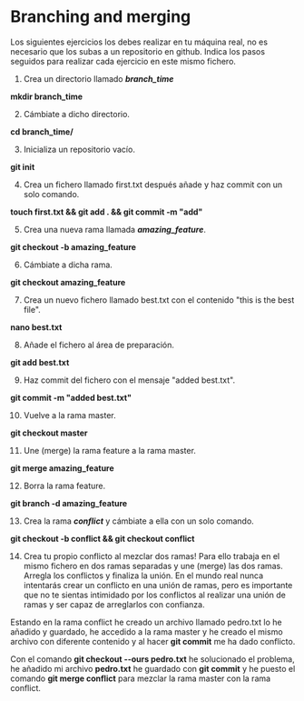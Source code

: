# Branching and merging

Los siguientes ejercicios los debes realizar en tu máquina real, no es necesario que los subas a un repositorio en github. Indica los pasos seguidos para realizar cada ejercicio en este mismo fichero.

1. Crea un directorio llamado _**branch_time**_

**mkdir branch_time**

2. Cámbiate a dicho directorio.

**cd branch_time/**

3. Inicializa un repositorio vacío.

**git init**

4. Crea un fichero llamado first.txt después añade y haz commit con un solo comando.

**touch first.txt && git add . && git commit -m "add"**

5. Crea una nueva rama llamada _**amazing_feature**_.

**git checkout -b amazing_feature**

6. Cámbiate a dicha rama.

**git checkout amazing_feature**

7. Crea un nuevo fichero llamado best.txt con el contenido "this is the best file".

**nano best.txt**

8. Añade el fichero al área de preparación.

**git add best.txt**

9. Haz commit del fichero con el mensaje "added best.txt".

**git commit -m "added best.txt"**

10. Vuelve a la rama master.

**git checkout master**

11. Une (merge) la rama feature a la rama master.

**git merge amazing_feature** 

12. Borra la rama feature.

**git branch -d amazing_feature**

13. Crea la rama _**conflict**_ y cámbiate a ella con un solo comando.

**git checkout -b conflict && git checkout conflict**

14. Crea tu propio conflicto al mezclar dos ramas! Para ello trabaja en el mismo fichero en dos ramas separadas y une (merge) las dos ramas. Arregla los conflictos y finaliza la unión. En el mundo real nunca intentarás crear un conflicto en una unión de ramas, pero es importante que no te sientas intimidado por los conflictos al realizar una unión de ramas y ser capaz de arreglarlos con confianza.

Estando en la rama conflict he creado un archivo llamado pedro.txt lo he añadido y guardado, he accedido a la rama master y he creado el mismo archivo con diferente contenido y al hacer **git commit** me ha dado conflicto. 

Con el comando **git checkout --ours pedro.txt** he solucionado el problema, he añadido mi archivo **pedro.txt** he guardado con **git commit** y he puesto el comando **git merge conflict** para mezclar la rama master con la rama conflict.

